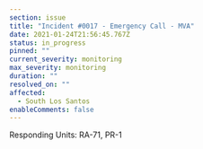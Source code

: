 ```yaml
---
section: issue
title: "Incident #0017 - Emergency Call - MVA"
date: 2021-01-24T21:56:45.767Z
status: in_progress
pinned: ""
current_severity: monitoring
max_severity: monitoring
duration: ""
resolved_on: ""
affected:
  - South Los Santos
enableComments: false
---
```

Responding Units: RA-71, PR-1